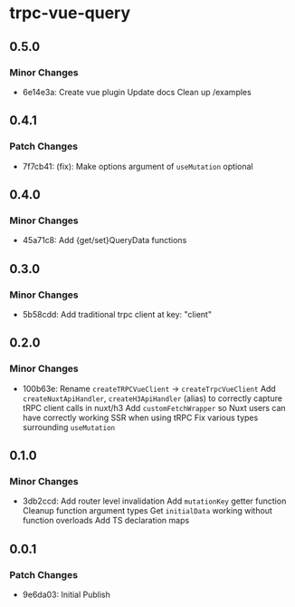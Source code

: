 # trpc-vue-query

## 0.5.0

### Minor Changes

- 6e14e3a: Create vue plugin
  Update docs
  Clean up /examples

## 0.4.1

### Patch Changes

- 7f7cb41: (fix): Make options argument of `useMutation` optional

## 0.4.0

### Minor Changes

- 45a71c8: Add {get/set}QueryData functions

## 0.3.0

### Minor Changes

- 5b58cdd: Add traditional trpc client at key: "client"

## 0.2.0

### Minor Changes

- 100b63e: Rename `createTRPCVueClient` -> `createTrpcVueClient`
  Add `createNuxtApiHandler`, `createH3ApiHandler` (alias) to correctly capture tRPC client calls in nuxt/h3
  Add `customFetchWrapper` so Nuxt users can have correctly working SSR when using tRPC
  Fix various types surrounding `useMutation`

## 0.1.0

### Minor Changes

- 3db2ccd: Add router level invalidation
  Add `mutationKey` getter function
  Cleanup function argument types
  Get `initialData` working without function overloads
  Add TS declaration maps

## 0.0.1

### Patch Changes

- 9e6da03: Initial Publish
